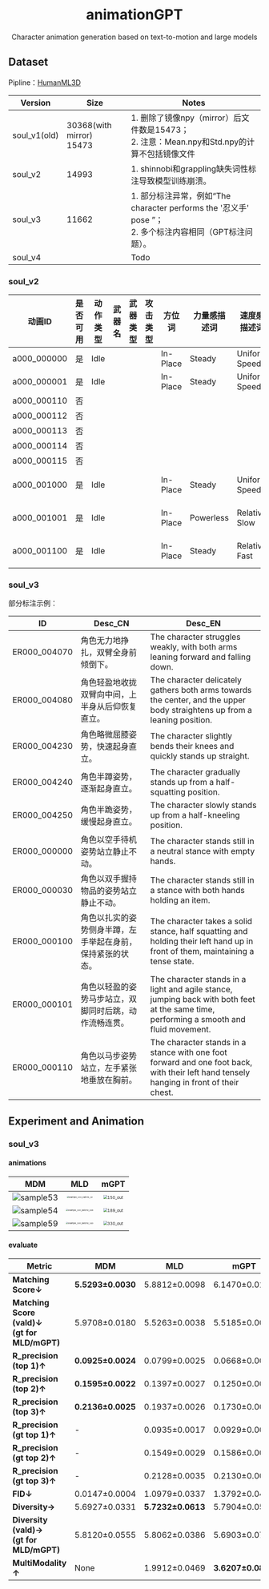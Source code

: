 



# <center>animationGPT</center>

 <center>Character animation generation based on text-to-motion and large models</center>



## Dataset

Pipline：[HumanML3D](https://github.com/EricGuo5513/HumanML3D)

| Version      | Size                          | Notes                                                        |
| ------------ | ----------------------------- | ------------------------------------------------------------ |
| soul_v1(old) | 30368(with mirror)<br />15473 | 1. 删除了镜像npy（mirror）后文件数是15473；<br />2. 注意：Mean.npy和Std.npy的计算不包括镜像文件 |
| soul_v2      | 14993                         | 1. shinnobi和grappling缺失词性标注导致模型训练崩溃。         |
| soul_v3      | 11662                         | 1. 部分标注异常，例如“The character performs the '忍义手' pose ”；<br />2. 多个标注内容相同（GPT标注问题）。 |
| soul_v4      |                               | Todo                                                         |



### soul_v2

| 动画ID      | 是否可用 | 动作类型 | 武器名 | 武器类型 | 攻击类型 | 方位词   | 力量感描述词 | 速度感描述词  | 模糊描述词          |
| ----------- | -------- | -------- | ------ | -------- | -------- | -------- | ------------ | ------------- | ------------------- |
| a000_000000 | 是       | Idle     |        |          |          | In-Place | Steady       | Uniform Speed | Relaxing            |
| a000_000001 | 是       | Idle     |        |          |          | In-Place | Steady       | Uniform Speed | Nervous             |
| a000_000110 | 否       |          |        |          |          |          |              |               |                     |
| a000_000112 | 否       |          |        |          |          |          |              |               |                     |
| a000_000113 | 否       |          |        |          |          |          |              |               |                     |
| a000_000114 | 否       |          |        |          |          |          |              |               |                     |
| a000_000115 | 否       |          |        |          |          |          |              |               |                     |
| a000_001000 | 是       | Idle     |        |          |          | In-Place | Steady       | Uniform Speed | Smooth and Coherent |
| a000_001001 | 是       | Idle     |        |          |          | In-Place | Powerless    | Relative Slow | Smooth and Coherent |
| a000_001100 | 是       | Idle     |        |          |          | In-Place | Steady       | Relative Fast | Smooth and Coherent |

### soul_v3

部分标注示例：

| ID           | Desc_CN                                                    | Desc_EN                                                      |
| ------------ | ---------------------------------------------------------- | ------------------------------------------------------------ |
| ER000_004070 | 角色无力地挣扎，双臂全身前倾倒下。                         | The character struggles weakly, with both arms leaning forward and  falling down. |
| ER000_004080 | 角色轻盈地收拢双臂向中间，上半身从后仰恢复直立。           | The character delicately gathers both arms towards the center, and the  upper body straightens up from a leaning position. |
| ER000_004230 | 角色略微屈膝姿势，快速起身直立。                           | The character slightly bends their knees and quickly stands up straight. |
| ER000_004240 | 角色半蹲姿势，逐渐起身直立。                               | The character gradually stands up from a half-squatting position. |
| ER000_004250 | 角色半跪姿势，缓慢起身直立。                               | The character slowly stands up from a half-kneeling position. |
| ER000_000000 | 角色以空手待机姿势站立静止不动。                           | The character stands still in a neutral stance with empty hands. |
| ER000_000030 | 角色以双手握持物品的姿势站立静止不动。                     | The character stands still in a stance with both hands holding an item. |
| ER000_000100 | 角色以扎实的姿势侧身半蹲，左手举起在身前，保持紧张的状态。 | The character takes a solid stance, half squatting and holding their left  hand up in front of them, maintaining a tense state. |
| ER000_000101 | 角色以轻盈的姿势马步站立，双脚同时后跳，动作流畅连贯。     | The character stands in a light and agile stance, jumping back with both  feet at the same time, performing a smooth and fluid movement. |
| ER000_000110 | 角色以马步姿势站立，左手紧张地垂放在胸前。                 | The character stands in a stance with one foot forward and one foot back,  with their left hand tensely hanging in front of their chest. |



## Experiment and Animation



### soul_v3

#### animations

|                           MDM                            |                             MLD                              |                             mGPT                             |
| :------------------------------------------------------: | :----------------------------------------------------------: | :----------------------------------------------------------: |
| <img src="README.assets/sample53.gif" alt="sample53"  /> | <img src="README.assets/Example_100_batch0_32.gif" alt="Example_100_batch0_32" style="zoom: 25%;" /> | <img src="README.assets/150_out.gif" alt="150_out" style="zoom:50%;" /> |
| <img src="README.assets/sample54.gif" alt="sample54"  /> | <img src="README.assets/Example_100_batch0_438.gif" alt="Example_100_batch0_438" style="zoom:25%;" /> | <img src="README.assets/189_out.gif" alt="189_out" style="zoom:50%;" /> |
| <img src="README.assets/sample59.gif" alt="sample59"  /> | <img src="README.assets/Example_100_batch0_143.gif" alt="Example_100_batch0_143" style="zoom:25%;" /> | <img src="README.assets/330_out.gif" alt="330_out" style="zoom:50%;" /> |



#### evaluate


| **Metric**                                             | **MDM**           | **MLD**           | **mGPT**          |
| ------------------------------------------------------ | ----------------- | ----------------- | ----------------- |
| **Matching  Score↓**                                   | **5.5293±0.0030** | 5.8812±0.0098     | 6.1470±0.0140     |
| **Matching  Score (vald)↓**<br />**(gt for MLD/mGPT)** | 5.9708±0.0180     | 5.5263±0.0038     | 5.5185±0.0043     |
| **R_precision**  **(top 1)↑**                          | **0.0925±0.0024** | 0.0799±0.0025     | 0.0668±0.0018     |
| **R_precision**  **(top 2)↑**                          | **0.1595±0.0022** | 0.1397±0.0027     | 0.1250±0.0031     |
| **R_precision**  **(top 3)↑**                          | **0.2136±0.0025** | 0.1937±0.0026     | 0.1730±0.0031     |
| **R_precision** **(gt top 1)↑**                        | -                 | 0.0935±0.0017     | 0.0929±0.0019     |
| **R_precision  (gt top 2)↑**                           | -                 | 0.1549±0.0029     | 0.1586±0.0023     |
| **R_precision** **(gt top 3)↑**                        | -                 | 0.2128±0.0035     | 0.2130±0.0029     |
| **FID↓**                                               | 0.0147±0.0004     | 1.0979±0.0337     | 1.3792±0.0498     |
| **Diversity→**                                         | 5.6927±0.0331     | **5.7232±0.0613** | 5.7904±0.0510     |
| **Diversity  (vald)→ <br />(gt for MLD/mGPT)**         | 5.8120±0.0555     | 5.8062±0.0386     | 5.6903±0.0740     |
| **MultiModality ↑**                                    | None              | 1.9912±0.0469     | **3.6207±0.0872** |
